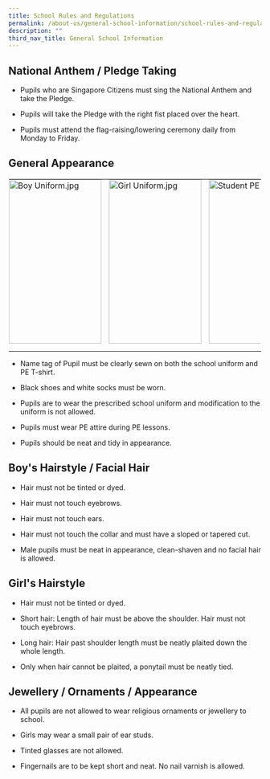 ```yaml
---
title: School Rules and Regulations
permalink: /about-us/general-school-information/school-rules-and-regulations/
description: ""
third_nav_title: General School Information
---
```

National Anthem / Pledge Taking
-------------------------------

*   Pupils who are Singapore Citizens must sing the National Anthem and take the Pledge.

*   Pupils will take the Pledge with the right fist placed over the heart.

*   Pupils must attend the flag-raising/lowering ceremony daily from Monday to Friday.

General Appearance
------------------

<table style="margin: auto; outline: 0px; padding: 0px; border-collapse: collapse; clear: both; border: 1px solid transparent; table-layout: fixed;" class="ive_eobj_center ives_tab_kosong"><tbody style="margin: 0px; outline: 0px; padding: 0px;"><tr style="margin: 0px; outline: 0px; padding: 0px;"><td style="margin: 0px; outline: 0px; padding: 0px 15px 15px 0px; vertical-align: top;"><img style="margin: auto; outline: 0px; padding: 0px; border: none; max-width: 100%; clear: both; display: block; width: 184px; height: 327px;" class="ive_eobj_center" alt="Boy Uniform.jpg" width="100%" src="https://yangzhengpri.moe.edu.sg/qql/slot/u703/2022/About%20Us/General%20School%20Info/School%20Rules%20and%20Regulations/Boy%20Uniform.jpg"></td><td style="margin: 0px; outline: 0px; padding: 0px 15px 15px 0px; vertical-align: top;"><img style="margin: auto; outline: 0px; padding: 0px; border: none; max-width: 100%; clear: both; display: block; width: 184px; height: 327px;" class="ive_eobj_center" alt="Girl Uniform.jpg" width="100%" src="https://yangzhengpri.moe.edu.sg/qql/slot/u703/2022/About%20Us/General%20School%20Info/School%20Rules%20and%20Regulations/Girl%20Uniform.jpg"></td><td style="margin: 0px; outline: 0px; padding: 0px 15px 15px 0px; vertical-align: top;"><img style="margin: auto; outline: 0px; padding: 0px; border: none; max-width: 100%; clear: both; display: block; width: 182px; height: 327px;" class="ive_eobj_center" alt="Student PE Male.jpg" width="100%" src="https://yangzhengpri.moe.edu.sg/qql/slot/u703/2022/About%20Us/General%20School%20Info/School%20Rules%20and%20Regulations/Student%20PE%20Male.jpg"></td><td style="margin: 0px; outline: 0px; padding: 0px 15px 15px 0px; vertical-align: top;"><img style="margin: auto; outline: 0px; padding: 0px; border: none; max-width: 100%; clear: both; display: block; width: 182px; height: 327px;" class="ive_eobj_center" alt="Student PE Female.jpg" width="100%" src="https://yangzhengpri.moe.edu.sg/qql/slot/u703/2022/About%20Us/General%20School%20Info/School%20Rules%20and%20Regulations/Student%20PE%20Female.jpg"></td></tr></tbody></table>

  

*   Name tag of Pupil must be clearly sewn on both the school uniform and PE T-shirt.

*   Black shoes and white socks must be worn.

*   Pupils are to wear the prescribed school uniform and modification to the uniform is not allowed.

*   Pupils must wear PE attire during PE lessons.

*   Pupils should be neat and tidy in appearance.

Boy's Hairstyle / Facial Hair
-----------------------------

*   Hair must not be tinted or dyed.

*   Hair must not touch eyebrows.

*   Hair must not touch ears.

*   Hair must not touch the collar and must have a sloped or tapered cut.

*   Male pupils must be neat in appearance, clean-shaven and no facial hair is allowed.

Girl's Hairstyle
----------------

*   Hair must not be tinted or dyed.

*   Short hair: Length of hair must be above the shoulder. Hair must not touch eyebrows.

*   Long hair: Hair past shoulder length must be neatly plaited down the whole length.&nbsp;

*   Only when hair cannot be plaited, a ponytail must be neatly tied.

Jewellery / Ornaments / Appearance
----------------------------------

*   All pupils are not allowed to wear religious ornaments or jewellery to school.

*   Girls may wear a small pair of ear studs.

*   Tinted glasses are not allowed.

*   Fingernails are to be kept short and neat. No nail varnish is allowed.